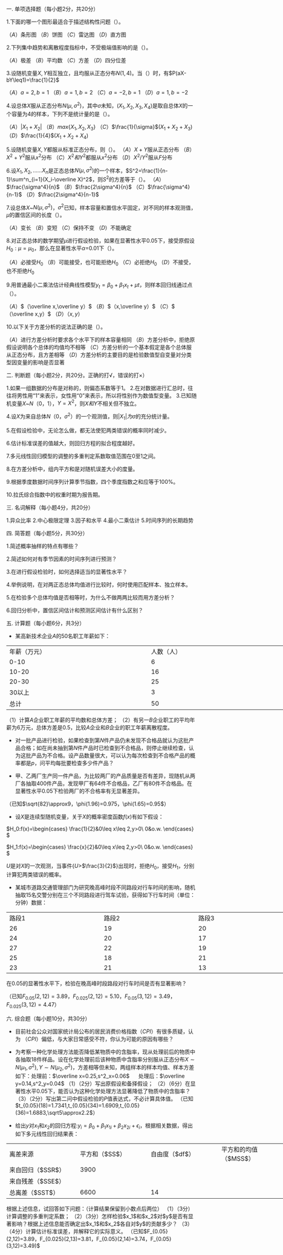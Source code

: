 一. 单项选择题（每小题2分，共20分）
 

 1.下面的哪一个图形最适合于描述结构性问题（）。
 

 $（A）$条形图
 $（B）$饼图
 $（C）$雷达图
 $（D）$直方图
 

 2.下列集中趋势和离散程度指标中，不受极端值影响的是（）。
 

 $（A）$极差
 $（B）$平均数
 $（C）$方差
 $（D）$四分位差
 

 3.设随机变量$X,Y$相互独立，且均服从正态分布$N(1,4)$。当（）时，有$P(aX-bY\leq1)=\frac{1}{2}$
 

 $（A）$$a=2,b=1$
 $（B）$$a=1,b=2$
 $（C）$$a=-2,b=1$
 $（D）$$a=1,b=-2$
 

 4.设总体$X$服从正态分布$N(\mu,\sigma^2)$，其中$\sigma$未知，$(X_1,X_2,X_3,X_4)$是取自总体$X$的一个容量为4的样本，下列不是统计量的是（）。
 

 $（A）$$|X_1+X_2|$
 $（B）$$max${$X_1,X_2,X_3$}
 $（C）$$\frac{1}{\sigma}$($X_1+X_2+X_3$)
 $（D）$$\frac{1}{4}$($X_1+X_2+X_4$)
 

 5.设随机变量$X,Y$都服从标准正态分布，则（）。
 $（A）$$X+Y$服从正态分布
 $（B）$$X^2+Y^2$服从$x^2$分布
 $（C）$$X^2和Y^2$都服从$x^2$分布
 $（D）$$X^2/Y^2$服从$F$分布
 

 6.设$X_1,X_2,……X_n$是正态总体$N(\mu,\sigma^2)$的一个样本，$S^2=\frac{1}{n-1}\sum^n_{i=1}(X_i-\overline X)^2$，则$S^2$的方差等于（）。
 $（A）$$\frac{\sigma^4}{n}$
 $（B）$$\frac{2\sigma^4}{n}$
 $（C）$$\frac{\sigma^4}{n-1}$
 $（D）$$\frac{2\sigma^4}{n-1}$
 

 7.设总体$X$~$N(\mu,\sigma^2)$，$\sigma^2$已知，样本容量和置信水平固定，对不同的样本观测值，$\mu$的置信区间的长度（）。
 

 $（A）$变长
 $（B）$变短
 $（C）$保持不变
 $（D）$不能确定
 

 8.对正态总体的数学期望$\mu$进行假设检验，如果在显著性水平0.05下，接受原假设$H_0:\mu=\mu_0$，那么在显著性水平$\alpha$=0.01下（）。
 

 $（A）$必接受$H_0$
 $（B）$可能接受，也可能拒绝$H_0$
 $（C）$必拒绝$H_0$
 $（D）$不接受，也不拒绝$H_0$
 

 9.用普通最小二乘法估计经典线性模型$y_t=\beta_0+\beta_1x_t+\mu t$，则样本回归线通过点（）。
 

 $（A）$$（\overline x,\overline y）$
 $（B）$$（x,\overline y）$
 $（C）$$（\overline x,y）$
 $（D）$$（x,y）$
 

 10.以下关于方差分析的说法正确的是（）。
 

 $（A）$进行方差分析时要求各个水平下的样本容量相同
 $（B）$方差分析中，拒绝原假设说明各个总体的均值均不相等
 $（C）$方差分析的一个基本假定是各个总体服从正态分布，且方差相等
 $（D）$方差分析的主要目的是检验数值型自变量对分类型因变量的影响是否显著
 

 二. 判断题（每小题2分，共20分。正确的打√，错误的打×）
 

 1.如果一组数据的分布是对称的，则偏态系数等于1。
 2.在对数据进行汇总时，往往将男性用“1”来表示，女性用“0”来表示，所以将性别作为数值型变量。
 3.已知随机变量$X$~$N（0，1）$，$Y=X^2$，则$X和Y$不相关但不独立。
 

 4.设$X$为来自总体$N（0，\sigma^2）$的一个观测值，则$|X_1|为\sigma$的充分统计量。
 

 5.在假设检验中，无论怎么做，都无法使犯两类错误的概率同时减少。
 

 6.估计标准误差的值越大，则回归方程的拟合程度越好。
 

 7.多元线性回归模型的调整的多重判定系数取值范围在0至1之间。
 

 8.在方差分析中，组内平方和是对随机误差大小的度量。
 

 9.根据季度数据时间序列计算季节指数，四个季度指数之和应等于100%。
 

 10.拉氏综合指数中的权重时期为报告期。
 

 三. 名词解释（每小题4分，共20分）
 

 1.异众比率
 2.中心极限定理
 3.因子和水平
 4.最小二乘估计
 5.时间序列的长期趋势
 

 四. 简答题（每小题5分，共30分）
 

 1.简述概率抽样的特点有哪些？
 

 2.简述如何对有季节因素的时间序列进行预测？
 

 3.在进行假设检验时，如何选择适当的显著性水平？
 

 4.举例说明，在对两正态总体均值进行比较时，何时使用匹配样本、独立样本。
 

 5.在检验多个总体均值是否相等时，为什么不做两两比较而用方差分析？
 

 6.回归分析中，置信区间估计和预测区间估计有什么区别？
 

 五. 计算题（每小题6分，共3分）
 - 某高新技术企业$A$的50名职工年薪如下：
<table data-lake-id="472ed5f8" id="472ed5f8" margin="true" class="lake-table" style="width: 750px"><colgroup><col width="375"><col width="375"></colgroup><tbody><tr data-lake-id="u8297d01d" id="u8297d01d"><td data-lake-id="u4a2c3518" id="u4a2c3518">年薪（万元）
 </td><td data-lake-id="uc00f0093" id="uc00f0093">人数（人）
 </td></tr><tr data-lake-id="uc06a7ea0" id="uc06a7ea0"><td data-lake-id="ude866728" id="ude866728">0-10
 </td><td data-lake-id="u34cef2e5" id="u34cef2e5">6
 </td></tr><tr data-lake-id="u0b5d04db" id="u0b5d04db"><td data-lake-id="uc8654301" id="uc8654301">10-20
 </td><td data-lake-id="u72ecfa9c" id="u72ecfa9c">16
 </td></tr><tr data-lake-id="u6c5809a4" id="u6c5809a4"><td data-lake-id="u327ffd69" id="u327ffd69">20-30
 </td><td data-lake-id="ub7132fd5" id="ub7132fd5">25
 </td></tr><tr data-lake-id="u2c51b38b" id="u2c51b38b"><td data-lake-id="ud7efe15f" id="ud7efe15f">30以上
 </td><td data-lake-id="u054d7315" id="u054d7315">3
 </td></tr><tr data-lake-id="u88a37403" id="u88a37403"><td data-lake-id="u70229794" id="u70229794">总计
 </td><td data-lake-id="u33081bc6" id="u33081bc6">50
 </td></tr></tbody></table>

 （1）计算$A$企业职工年薪的平均数和总体方差；
 （2）有另一$B$企业职工的平均年薪为6万元，总体方差是0.5，比较$A$企业和$B$企业的职工年薪离散程度。
 

 

 - 对一批产品进行检验，如果检查到第$N$件产品仍未发现不合格品就认为这批产品合格；如在尚未抽到第$N$件产品时已检查到不合格品，则停止继续检查，认为这批产品为不合格。设产品数量很大，可以认为每次检查到不合格产品的概率都是$p$，问平均每批要检查多少件产品？


 - 甲、乙两厂生产同一件产品，为比较两厂的产品质量是否有差异，现随机从两厂各抽取400件产品，发现甲厂有64件不合格品，乙厂有80件不合格品。在显著性水平0.05下检验两厂的不合格率有无显著差异。


 （已知$\sqrt{82}\approx9，\phi(1.96)=0.975，\phi(1.65)=0.95$）
 

 - 设$X$是连续型随机变量，关于$X$的概率密度函数$f(x)$有如下假设：


 $H_0:f(x)=\begin{cases}
\frac{1}{2}&0\leq x\leq 2,y>0\\
0&o.w.
\end{cases}
$
 

 $H_1:f(x)=\begin{cases}
\frac{x}{2}&0\leq x\leq 2,y>0\\
0&o.w.
\end{cases}
$
 

 $U$是对$X$的一次观测，当事件{$U$&gt;$\frac{3}{2}$}出现时，拒绝$H_0$，接受$H_1$，分别计算犯两类错误的概率。
 

 - 某城市道路交通管理部门为研究晚高峰时段不同路段对行车时间的影响，随机抽取15名交警分别在三个不同路段进行驾车试验，获得如下行车时间（单位：分钟）数据：
<table data-lake-id="ba583ad5" id="ba583ad5" margin="true" class="lake-table" style="width: 750px"><colgroup><col width="250"><col width="250"><col width="250"></colgroup><tbody><tr data-lake-id="u92bac55d" id="u92bac55d"><td data-lake-id="u87dae2ae" id="u87dae2ae">路段1
 </td><td data-lake-id="ub6e5d233" id="ub6e5d233">路段2
 </td><td data-lake-id="u110e0026" id="u110e0026">路段3
 </td></tr><tr data-lake-id="u901063bb" id="u901063bb"><td data-lake-id="u97eb5b2b" id="u97eb5b2b">26
 </td><td data-lake-id="u23d65f5f" id="u23d65f5f">19
 </td><td data-lake-id="u3bdbf916" id="u3bdbf916">20
 </td></tr><tr data-lake-id="uf6053591" id="uf6053591"><td data-lake-id="u8da12346" id="u8da12346">24
 </td><td data-lake-id="u68df88da" id="u68df88da">20
 </td><td data-lake-id="u55905be0" id="u55905be0">17
 </td></tr><tr data-lake-id="udcbaaad4" id="udcbaaad4"><td data-lake-id="u7c24a7c5" id="u7c24a7c5">27
 </td><td data-lake-id="u4ba882b4" id="u4ba882b4">22
 </td><td data-lake-id="uda65e91c" id="uda65e91c">19
 </td></tr><tr data-lake-id="u1eb86826" id="u1eb86826"><td data-lake-id="ub025d3d4" id="ub025d3d4">25
 </td><td data-lake-id="u09b6fdf4" id="u09b6fdf4">18
 </td><td data-lake-id="u7a7a4b4a" id="u7a7a4b4a">21
 </td></tr><tr data-lake-id="u600e82b0" id="u600e82b0"><td data-lake-id="u516debe7" id="u516debe7">23
 </td><td data-lake-id="u4dee26aa" id="u4dee26aa">21
 </td><td data-lake-id="u6a834ddd" id="u6a834ddd">13
 </td></tr></tbody></table>

 在0.05的显著性水平下，检验在晚高峰时段路段对行车时间是否有显著影响？
 

 （已知$F_{0.05}(2,12)=3.89，F_{0.025}(2,12)=5.10，F_{0.05}(3,12)=3.49，F_{0.025}(3,12)=4.47$）
 

 六. 综合题（每小题10分，共30分）
 

 - 目前社会公众对国家统计局公布的居民消费价格指数（$CPI$）有很多质疑，认为 （$CPI$）偏低，与大家日常感受不符，你认为可能的原因有哪些？
- 为考察一种化学处理方法能否降低某物质中的含脂率，现从处理前后的物质中各抽取18件样品。设在化学处理前后该种物质中含脂率分别服从正态分布$X\sim N(\mu_1,\sigma^2),Y\sim N(\mu_2,\sigma^2)$，方差相等但未知，两组样本的样本均值、样本方差如下：处理前：$\overline x=0.25,s^2_x=0.06$      处理后：$\overline y=0.14,s^2_y=0.04$
（1）（2分）写出原假设和备择假设；
 （2）（6分）在显著性水平0.05下，能否认为这种化学处理方法显著降低了物质中的含脂率？
 （3）（2分）写出第二问中假设检验的$P$值表达式，不必计算具体值。
 （已知$t_{0.05}(18)=1.7341,t_{0.05}(34)=1.6909,t_{0.05}(36)=1.6883,\sqrt5\approx2.2$）
 

 - 给出$y$对$x_1$和$x_2$的回归方程:$y_i=\beta_0+\beta_1x_{1i}+\beta_2x_{2i}+\epsilon_i$，根据相关数据，得出如下多元线性回归结果表：
<table data-lake-id="6db38322" id="6db38322" margin="true" class="lake-table" style="width: 748px"><colgroup><col width="187"><col width="187"><col width="187"><col width="187"></colgroup><tbody><tr data-lake-id="u4cc00370" id="u4cc00370"><td data-lake-id="u3006e6ba" id="u3006e6ba">离差来源
 </td><td data-lake-id="uf11c937c" id="uf11c937c">平方和（$SS$）
 </td><td data-lake-id="u7a9da4af" id="u7a9da4af">自由度（$df$）
 </td><td data-lake-id="u3dce03f1" id="u3dce03f1">平方和的均值（$MSS$）
 </td></tr><tr data-lake-id="u4694c1a9" id="u4694c1a9"><td data-lake-id="u93ec1064" id="u93ec1064">来自回归（$SSR$）
 </td><td data-lake-id="udb18063b" id="udb18063b">3900
 </td><td data-lake-id="u14a46e65" id="u14a46e65">

 </td><td data-lake-id="u7ad62336" id="u7ad62336">

 </td></tr><tr data-lake-id="u3fd355f3" id="u3fd355f3"><td data-lake-id="u16a12144" id="u16a12144">来自残差（$SSE$）
 </td><td data-lake-id="u26c87aa7" id="u26c87aa7">

 </td><td data-lake-id="u0f68e563" id="u0f68e563">

 </td><td data-lake-id="uafd4d41a" id="uafd4d41a">

 </td></tr><tr data-lake-id="u0b3e31b5" id="u0b3e31b5"><td data-lake-id="uae33efcb" id="uae33efcb">总离差（$SST$）
 </td><td data-lake-id="ubf234fd3" id="ubf234fd3">6600
 </td><td data-lake-id="u9afa31da" id="u9afa31da">14
 </td><td data-lake-id="ubaa94b72" id="ubaa94b72">

 </td></tr></tbody></table>根据上述信息，试回答如下问题：（计算结果保留到小数点后两位）
 （1）（3分）计算调整的多重判定系数；
 （2）（3分）怎样检验$x_1$和$x_2$对$y$是否有显著影响？根据上述信息能否确定出$x_1$和$x_2$各自对$y$的贡献多少？
 （3）（4分）计算估计标准误差，并解释它的实际意义。
 （已知$F_{0.05}(2,12)=3.89，F_{0.025}(2,13)=3.81，F_{0.05}(2,14)=3.74，F_{0.05}(3,12)=3.49)$
 
